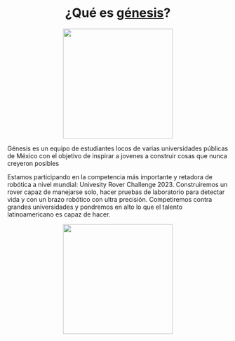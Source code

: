 <h1 align="center">¿Qué es <span><a href="https://hiteamgenesis.com">génesis</a></span>?</h1>
<div align="center">
  <img src="https://www.hiteamgenesis.com/logopng.png" width="250px"/>
</div>

Génesis es un equipo de estudiantes locos de varias universidades públicas de México con el objetivo de inspirar a jovenes a construir cosas que nunca creyeron posibles</p>
<p>Estamos participando en la competencia más importante y retadora de robótica a nivel mundial: Univesity Rover Challenge 2023. Construiremos un rover capaz de manejarse solo, hacer pruebas de laboratorio para detectar vida y con un brazo robótico con ultra precisión. Competiremos contra grandes universidades y pondremos en alto lo que el talento latinoamericano es capaz de hacer.

<div align="center">
  <img src="https://www.hiteamgenesis.com/equipo.jpg" width="250px"/>
</div>
